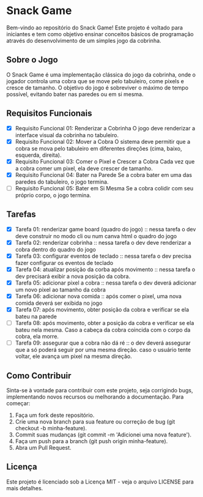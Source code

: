 # Snack Game

Bem-vindo ao repositório do Snack Game! Este projeto é voltado para iniciantes e tem como objetivo ensinar conceitos básicos de programação através do desenvolvimento de um simples jogo da cobrinha.

## Sobre o Jogo

O Snack Game é uma implementação clássica do jogo da cobrinha, onde o jogador controla uma cobra que se move pelo tabuleiro, come pixels e cresce de tamanho. O objetivo do jogo é sobreviver o máximo de tempo possível, evitando bater nas paredes ou em si mesma.

## Requisitos Funcionais

- [X] Requisito Funcional 01: Renderizar a Cobrinha
  O jogo deve renderizar a interface visual da cobrinha no tabuleiro.
- [X] Requisito Funcional 02: Mover a Cobra
  O sistema deve permitir que a cobra se mova pelo tabuleiro em diferentes direções (cima, baixo, esquerda, direita).
- [X] Requisito Funcional 03: Comer o Pixel e Crescer a Cobra
  Cada vez que a cobra comer um pixel, ela deve crescer de tamanho.
- [X] Requisito Funcional 04: Bater na Parede
  Se a cobra bater em uma das paredes do tabuleiro, o jogo termina.
- [ ] Requisito Funcional 05: Bater em Si Mesma
  Se a cobra colidir com seu próprio corpo, o jogo termina.

## Tarefas

- [X] Tarefa 01: renderizar game board (quadro do jogo) :: nessa tarefa o dev deve construir no modo cli ou num canva html o quadro do jogo
- [X] Tarefa 02: renderizar cobrinha :: nessa tarefa o dev deve renderizar a cobra dentro do quadro do jogo
- [X] Tarefa 03: configurar eventos de teclado :: nessa tarefa o dev precisa fazer configurar os eventos de teclado
- [X] Tarefa 04: atualizar posição da corba após movimento :: nessa tarefa o dev precisará exibir a nova posição da cobra.
- [X] Tarefa 05: adicionar pixel a cobra :: nessa tarefa o dev deverá adicionar um novo pixel ao tamanho da cobra
- [X] Tarefa 06: adicionar nova comida :: após comer o pixel, uma nova comida deverá ser exibida no jogo
- [X] Tarefa 07: após movimento, obter posição da cobra e verificar se ela bateu na parede
- [ ] Tarefa 08: após movimento, obter a posição da cobra e verificar se ela bateu nela mesma. Caso a cabeça da cobra coincida com o corpo da cobra, ela morre.
- [ ] Tarefa 09: assegurar que a cobra não dá ré :: o dev deverá assegurar que a só poderá seguir por uma mesma direção. caso o usuário tente voltar, ele avança um pixel na mesma direção.

## Como Contribuir

Sinta-se à vontade para contribuir com este projeto, seja corrigindo bugs, implementando novos recursos ou melhorando a documentação. Para começar:

1. Faça um fork deste repositório.
2. Crie uma nova branch para sua feature ou correção de bug (git checkout -b minha-feature).
3. Commit suas mudanças (git commit -m 'Adicionei uma nova feature').
4. Faça um push para a branch (git push origin minha-feature).
5. Abra um Pull Request.

## Licença

Este projeto é licenciado sob a Licença MIT - veja o arquivo LICENSE para mais detalhes.
